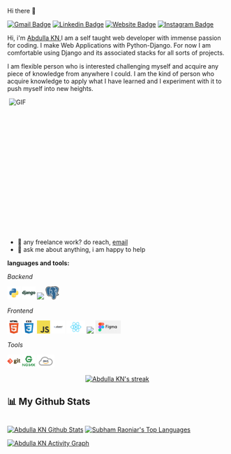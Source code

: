  Hi there 👋



<!--
**abdullakn/abdullakn** is a ✨ _special_ ✨ repository because its `README.md` (this file) appears on your GitHub profile.

Here are some ideas to get you started:

- 🔭 I’m currently working on ...
- 🌱 I’m currently learning ...
- 👯 I’m looking to collaborate on ...
- 🤔 I’m looking for help with ...
- 💬 Ask me about ...
- 📫 How to reach me: ...
- 😄 Pronouns: ...
- ⚡ Fun fact: ...
-->

[![Gmail Badge](https://img.shields.io/badge/-abdullakn96@gmail.com-c14438?style=flat&logo=Gmail&logoColor=white&link=mailto:abdullakn96@gmail.com)](mailto:abdullakn96@gmail.com)
[![Linkedin Badge](https://img.shields.io/badge/-AbdullaKN-blue?style=flat&logo=Linkedin&logoColor=white&link=https://www.linkedin.com/in/abdulla-kn-2662841b7/)](https://www.linkedin.com/in/abdulla-kn-2662841b7/)
[![Website Badge](https://img.shields.io/badge/-AbdullaKN-green?style=flat&logo=Google-Chrome&logoColor=white&link=https://jessicalim.me)](http://profile.abdullakn.online)
[![Instagram Badge](https://img.shields.io/badge/-@hashmy_abdulla-pink?style=flat&logo=instagram&logoColor=white&link=https://instagram.com/jlim_slam/)](https://instagram.com/hashmy_abdulla)

Hi, i'm [Abdulla KN](http://profile.abdullakn.online/),I am a self taught web developer with immense passion for coding. I make Web Applications with Python-Django. For now I am comfortable using Django and its associated stacks for all sorts of projects.

I am flexible person who is interested challenging myself and acquire any piece of knowledge from anywhere I could. I am the kind of person who acquire knowledge to apply what I have learned and I experiment with it to push myself into new heights.

 <img align="right" alt="GIF" src="https://github.com/abhisheknaiidu/abhisheknaiidu/blob/master/code.gif?raw=true" width="500" height="320" />



- 💼 any freelance work? do reach, [email](mailto:abdullakn96@gmail.com) 
- 💬 ask me about anything, i am happy to help



**languages and tools:**  

*Backend*

<code><img height="30" src="https://raw.githubusercontent.com/github/explore/80688e429a7d4ef2fca1e82350fe8e3517d3494d/topics/python/python.png"></code>
<code><img height="30" src="https://raw.githubusercontent.com/github/explore/80688e429a7d4ef2fca1e82350fe8e3517d3494d/topics/django/django.png"></code>
<code><img height="30" src="https://storage.googleapis.com/cw-p1w5jpim0sdhkccw8gr/media/blog-images/drf-logo2.png"></code>
<code><img height="30" src="https://raw.githubusercontent.com/github/explore/80688e429a7d4ef2fca1e82350fe8e3517d3494d/topics/postgresql/postgresql.png"></code>

*Frontend*

<code><img height="30" src="https://raw.githubusercontent.com/github/explore/80688e429a7d4ef2fca1e82350fe8e3517d3494d/topics/html/html.png"></code>
<code><img height="30" src="https://raw.githubusercontent.com/github/explore/80688e429a7d4ef2fca1e82350fe8e3517d3494d/topics/css/css.png"></code>
<code><img height="30" src="https://raw.githubusercontent.com/github/explore/5c058a388828bb5fde0bcafd4bc867b5bb3f26f3/topics/javascript/javascript.png"></code>
<code><img height="30" src="https://raw.githubusercontent.com/github/explore/80688e429a7d4ef2fca1e82350fe8e3517d3494d/topics/jquery/jquery.png"></code>
<code><img height="30" src="https://github.com/abdullakn/abdullakn/blob/main/react.png"></code>
<code><img height="30" src="https://upload.wikimedia.org/wikipedia/commons/b/b2/Bootstrap_logo.svg"></code>
<code><img height="30" src="https://github.com/abdullakn/abdullakn/blob/main/figma.png"></code>
 
*Tools*
 
<code><img height="30" src="https://raw.githubusercontent.com/github/explore/80688e429a7d4ef2fca1e82350fe8e3517d3494d/topics/git/git.png"></code>
<code><img height="30" src="https://github.com/abdullakn/abdullakn/blob/main/nginx.png"></code>
<code><img height="30" src="https://github.com/abdullakn/abdullakn/blob/main/aws.png"></code>



<p align="center">
    <a href="https://github.com/abdullakn/github-readme-streak-stats">
        <img title="🔥 Get streak stats for your profile at git.io/streak-stats" alt="Abdulla KN's streak" src="https://github-readme-streak-stats.herokuapp.com/?user=abdullakn&theme=black-ice&hide_border=true&stroke=0000&background=060A0CD0"/>
    </a>
</p>



## 📊 My Github Stats

  <br/>
    <a href="https://github.com/abdullakn/github-readme-stats"><img alt="Abdulla KN Github Stats" src="https://github-readme-stats.vercel.app/api?username=abdullakn&show_icons=true&count_private=true&theme=react&hide_border=true&bg_color=0D1117" /></a>
  <a href="https://github.com/abdullakn/github-readme-stats"><img alt="Subham Raoniar's Top Languages" src="https://github-readme-stats.vercel.app/api/top-langs/?username=abdullakn&langs_count=8&count_private=true&layout=compact&theme=react&hide_border=true&bg_color=0D1117" /></a>
  <br/>

<a href="https://github.com/abdullakn/github-readme-activity-graph"><img alt="Abdulla KN Activity Graph" src="https://activity-graph.herokuapp.com/graph?username=abdullakn&bg_color=0D1117&color=5BCDEC&line=5BCDEC&point=FFFFFF&hide_border=true" /></a>










